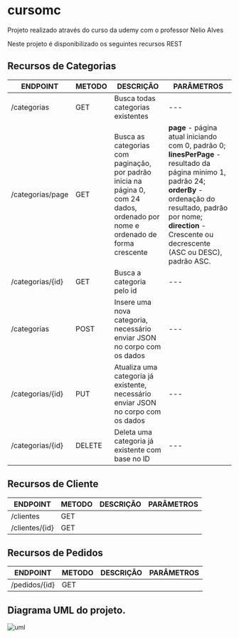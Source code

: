 # cursomc
Projeto realizado através do curso da udemy com o professor Nelio Alves

Neste projeto é disponibilizado os seguintes recursos REST

## Recursos de Categorias 
ENDPOINT | METODO | DESCRIÇÃO | PARÂMETROS
---------|--------|-----------|-----------
/categorias|GET| Busca todas categorias existentes | ---
/categorias/page | GET | Busca as categorias com paginação, por padrão inicia na página 0, com 24 dados, ordenado por nome e ordenado de forma crescente | <b>page</b> - página atual iniciando com 0, padrão 0; <b>linesPerPage</b> - resultado da página minimo 1, padrão 24; <b>orderBy</b> - ordenação do resultado, padrão por nome; <b>direction</b> - Crescente ou decrescente (ASC ou DESC), padrão ASC.
/categorias/{id} | GET | Busca a categoria pelo id | ---
/categorias | POST | Insere uma nova categoria, necessário enviar JSON no corpo com os dados | ---
/categorias/{id} | PUT | Atualiza uma categoria já existente, necessário enviar JSON no corpo com os dados | ---
/categorias/{id} | DELETE | Deleta uma categoria já existente com base no ID | ---

## Recursos de Cliente 
ENDPOINT | METODO | DESCRIÇÃO | PARÂMETROS
---------|--------|-----------|-----------
/clientes | GET| |
/clientes/{id} | GET | |

## Recursos de Pedidos 
ENDPOINT | METODO | DESCRIÇÃO | PARÂMETROS
---------|--------|-----------|-----------
/pedidos/{id} | GET ||

## Diagrama UML do projeto.

![uml](https://user-images.githubusercontent.com/4616631/98959616-38422580-24e2-11eb-8fc5-e754c17de4f3.png)

